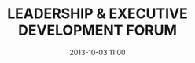 ---
date: 2013-10-03 11:00
hour: 11:00 AM - 1:00 PM
title: LEADERSHIP & EXECUTIVE DEVELOPMENT FORUM
name: 
company:
categories: day2
expand:
---